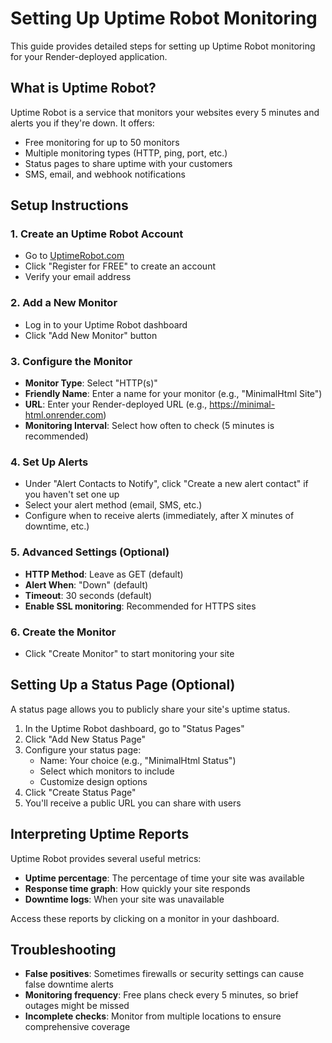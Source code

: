 # Setting Up Uptime Robot Monitoring

This guide provides detailed steps for setting up Uptime Robot monitoring for your Render-deployed application.

## What is Uptime Robot?

Uptime Robot is a service that monitors your websites every 5 minutes and alerts you if they're down. It offers:
- Free monitoring for up to 50 monitors
- Multiple monitoring types (HTTP, ping, port, etc.)
- Status pages to share uptime with your customers
- SMS, email, and webhook notifications

## Setup Instructions

### 1. Create an Uptime Robot Account

- Go to [UptimeRobot.com](https://uptimerobot.com)
- Click "Register for FREE" to create an account
- Verify your email address

### 2. Add a New Monitor

- Log in to your Uptime Robot dashboard
- Click "Add New Monitor" button

### 3. Configure the Monitor

- **Monitor Type**: Select "HTTP(s)"
- **Friendly Name**: Enter a name for your monitor (e.g., "MinimalHtml Site")
- **URL**: Enter your Render-deployed URL (e.g., https://minimal-html.onrender.com)
- **Monitoring Interval**: Select how often to check (5 minutes is recommended)

### 4. Set Up Alerts

- Under "Alert Contacts to Notify", click "Create a new alert contact" if you haven't set one up
- Select your alert method (email, SMS, etc.)
- Configure when to receive alerts (immediately, after X minutes of downtime, etc.)

### 5. Advanced Settings (Optional)

- **HTTP Method**: Leave as GET (default)
- **Alert When**: "Down" (default)
- **Timeout**: 30 seconds (default)
- **Enable SSL monitoring**: Recommended for HTTPS sites

### 6. Create the Monitor

- Click "Create Monitor" to start monitoring your site

## Setting Up a Status Page (Optional)

A status page allows you to publicly share your site's uptime status.

1. In the Uptime Robot dashboard, go to "Status Pages"
2. Click "Add New Status Page"
3. Configure your status page:
   - Name: Your choice (e.g., "MinimalHtml Status")
   - Select which monitors to include
   - Customize design options
4. Click "Create Status Page"
5. You'll receive a public URL you can share with users

## Interpreting Uptime Reports

Uptime Robot provides several useful metrics:
- **Uptime percentage**: The percentage of time your site was available
- **Response time graph**: How quickly your site responds
- **Downtime logs**: When your site was unavailable

Access these reports by clicking on a monitor in your dashboard.

## Troubleshooting

- **False positives**: Sometimes firewalls or security settings can cause false downtime alerts
- **Monitoring frequency**: Free plans check every 5 minutes, so brief outages might be missed
- **Incomplete checks**: Monitor from multiple locations to ensure comprehensive coverage